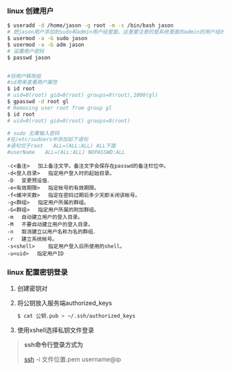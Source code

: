 ### linux 创建用户

```bash
$ useradd -d /home/jason -g root -m -s /bin/bash jason
# 把jason用户添加到sudo和admin用户组里面。这里要注意的是系统里面的admin的用户组的名字是"adm"
$ usermod -a -G sudo jason
$ usermod -a -G adm jason
# 设置用户密码
$ passwd jason


#将用户移除组
#id用来查看用户属性
$ id root
# uid=0(root) gid=0(root) groups=0(root),1000(gl)
$ gpasswd -d root gl
# Removing user root from group gl
$ id root
# uid=0(root) gid=0(root) groups=0(root)

# sudo 无需输入密码
#在/etc/sudoers中添加如下语句
#语句位于root　　ALL=(ALL:ALL) ALL下面
#userName　　ALL=(ALL:ALL) NOPASSWD:ALL
```

```
-c<备注> 　加上备注文字。备注文字会保存在passwd的备注栏位中。
-d<登入目录> 　指定用户登入时的起始目录。
-D 　变更预设值．
-e<有效期限> 　指定帐号的有效期限。
-f<缓冲天数> 　指定在密码过期后多少天即关闭该帐号。
-g<群组> 　指定用户所属的群组。
-G<群组> 　指定用户所属的附加群组。
-m 　自动建立用户的登入目录。
-M 　不要自动建立用户的登入目录。
-n 　取消建立以用户名称为名的群组．
-r 　建立系统帐号。
-s<shell>　 　指定用户登入后所使用的shell。
-u<uid> 　指定用户ID
```

### linux 配置密钥登录

1. 创建密钥对

2. 将公钥放入服务端authorized_keys 

   ```bash
   $ cat 公钥.pub > ~/.ssh/authorized_keys 
   ```

3. 使用xshell选择私钥文件登录

> **ssh命令行登录方式为**
>
> [ssh](https://so.csdn.net/so/search?q=ssh&spm=1001.2101.3001.7020) -i 文件位置.pem username@ip
